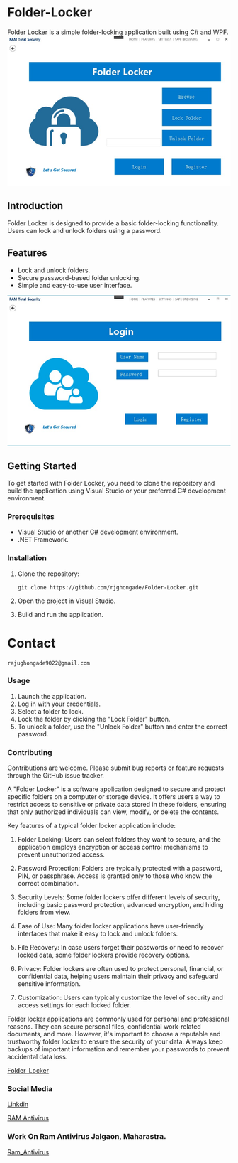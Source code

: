 # Folder-Locker
Folder Locker is a simple folder-locking application built using C# and WPF.
![Screenshot 1](Folder_Locker.png)

## Introduction

Folder Locker is designed to provide a basic folder-locking functionality. Users can lock and unlock folders using a password.
## Features

- Lock and unlock folders.
- Secure password-based folder unlocking.
- Simple and easy-to-use user interface.
  
![Screenshot 2](Login_Locker.jpeg)

## Getting Started

To get started with Folder Locker, you need to clone the repository and build the application using Visual Studio or your preferred C# development environment.

### Prerequisites

- Visual Studio or another C# development environment.
- .NET Framework.

### Installation

1. Clone the repository:
   ```shell
   git clone https://github.com/rjghongade/Folder-Locker.git

1. Open the project in Visual Studio.

2. Build and run the application.

# Contact 
```
rajughongade9022@gmail.com
```

### Usage
1. Launch the application.
2. Log in with your credentials.
3. Select a folder to lock.
4. Lock the folder by clicking the "Lock Folder" button.
5. To unlock a folder, use the "Unlock Folder" button and enter the correct password.

### Contributing
Contributions are welcome. Please submit bug reports or feature requests through the GitHub issue tracker.

A "Folder Locker" is a software application designed to secure and protect specific folders on a computer or storage device. It offers users a way to restrict access to sensitive or private data stored in these folders, ensuring that only authorized individuals can view, modify, or delete the contents.

Key features of a typical folder locker application include:

1. Folder Locking: Users can select folders they want to secure, and the application employs encryption or access control mechanisms to prevent unauthorized access.

2. Password Protection: Folders are typically protected with a password, PIN, or passphrase. Access is granted only to those who know the correct combination.

3. Security Levels: Some folder lockers offer different levels of security, including basic password protection, advanced encryption, and hiding folders from view.

4. Ease of Use: Many folder locker applications have user-friendly interfaces that make it easy to lock and unlock folders.

5. File Recovery: In case users forget their passwords or need to recover locked data, some folder lockers provide recovery options.

6. Privacy: Folder lockers are often used to protect personal, financial, or confidential data, helping users maintain their privacy and safeguard sensitive information.

7. Customization: Users can typically customize the level of security and access settings for each locked folder.

Folder locker applications are commonly used for personal and professional reasons. They can secure personal files, confidential work-related documents, and more. However, it's important to choose a reputable and trustworthy folder locker to ensure the security of your data. Always keep backups of important information and remember your passwords to prevent accidental data loss.

[Folder_Locker](https://github.com/rjghongade/Folder-Locker.git)

### Social Media

[Linkdin](https://www.linkedin.com/in/rajendra-ghongade-07b337259?utm_source=share&utm_campaign=share_via&utm_content=profile&utm_medium=android_app)

[RAM Antivirus](https://www.linkedin.com/company/ram-ultimate-antivirus/)

### Work On Ram Antivirus Jalgaon, Maharastra.
[Ram_Antivirus](https://ramantivirus.com/)



   

